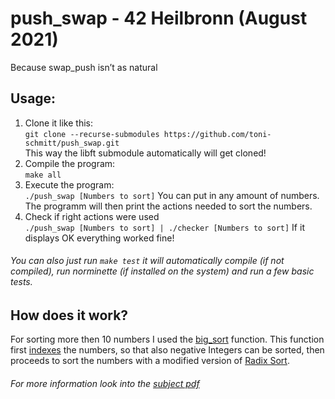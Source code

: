 # push_swap - 42 Heilbronn (August 2021)
Because swap_push isn’t as natural<br>

## Usage:
1. Clone it like this:<br>
`git clone --recurse-submodules https://github.com/toni-schmitt/push_swap.git`<br>
This way the libft submodule automatically will get cloned!
2. Compile the program:<br>
`make all`
3. Execute the program:<br>
`./push_swap [Numbers to sort]`
You can put in any amount of numbers. The programm will then print the actions needed to sort the numbers.
4. Check if right actions were used<br>
`./push_swap [Numbers to sort] | ./checker [Numbers to sort]`
If it displays OK everything worked fine!

###### You can also just run `make test` it will automatically compile (if not compiled), run norminette (if installed on the system) and run a few basic tests.

## How does it work?
For sorting more then 10 numbers I used the [big_sort](https://github.com/toni-schmitt/push_swap/blob/main/src/sorting/big_sort.c "big_sort function file") function.
This function first [indexes](https://github.com/toni-schmitt/push_swap/tree/main/src/sorting/indexing "indexing files") the numbers, so that also negative Integers can be sorted, then proceeds to sort the numbers with a modified version of [Radix Sort](https://www.geeksforgeeks.org/radix-sort/).


###### For more information look into the [subject pdf](https://github.com/toni-schmitt/push_swap/blob/main/push_swap%20subject.pdf)
